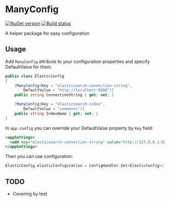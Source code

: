 # ManyConfig

[![NuGet version](https://badge.fury.io/nu/manyconfig.svg)](https://badge.fury.io/nu/manyconfig)
[![Build status](https://ci.appveyor.com/api/projects/status/yy63ivdnny35ra01?svg=true)](https://ci.appveyor.com/project/chugunov/manyconfig)

A helper package for easy configuration

## Usage

Add `ManyConfig` attribute to your configuration properties and specify DefaultValue for them.

```csharp
public class ElasticConfig
{
    [ManyConfig(Key = "elasticsearch-connection-string",
        DefaultValue = "http://localhost:9200")]
    public string ConnectionString { get; set; }

    [ManyConfig(Key = "elasticsearch-index", 
        DefaultValue = "comments")]
    public string IndexName { get; set; }
}
```

In `app.config` you can override your DefaultValue property by `Key` field:

```xml
<appSettings>
  <add key="elasticsearch-connection-string" value="http://127.0.0.1:9200" />
</appSettings>
```

Then you can use configuration:

```csharp
ElasticConfig elasticConfiguration = ConfigHandler.Get<ElasticConfig>();
```
## TODO

* Covering by test
